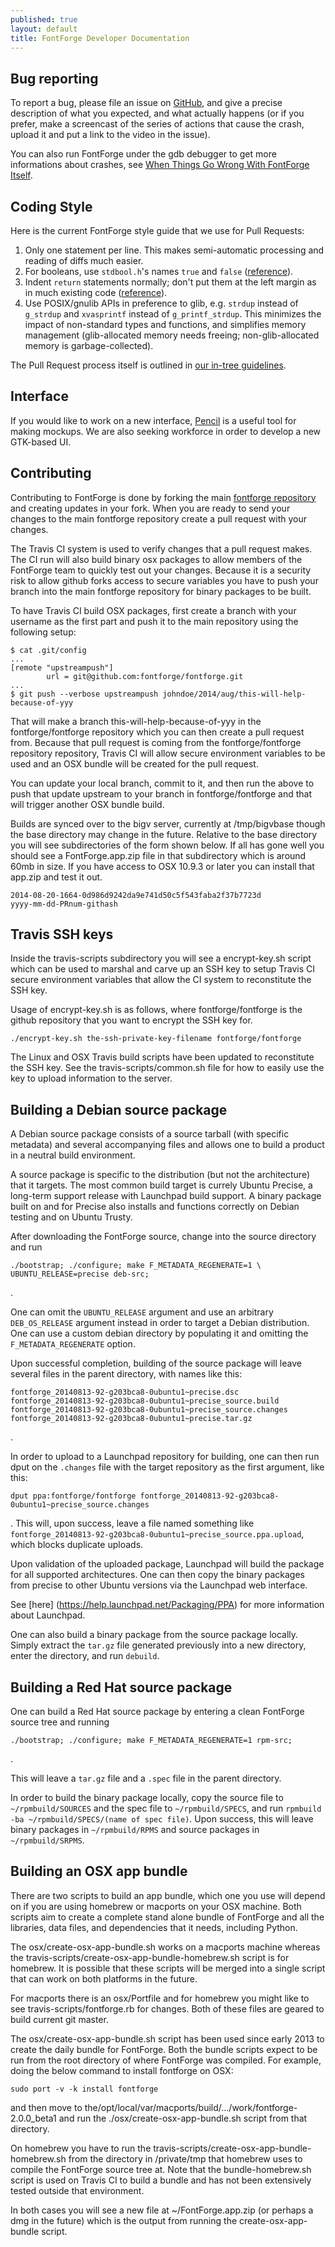 ```yaml
---
published: true
layout: default
title: FontForge Developer Documentation
---
```


## Bug reporting

To report a bug, please file an issue on [GitHub](https://github.com/fontforge/fontforge/issues), and give a precise description of what you expected, and what actually happens (or if you prefer, make a screencast of the series of actions that cause the crash, upload it and put a link to the video in the issue).

You can also run FontForge under the gdb debugger to get more informations about crashes, see [When Things Go Wrong With FontForge Itself](http://designwithfontforge.com/en-US/When_Things_Go_Wrong_With_Fontforge_Itself.html).

## Coding Style

Here is the current FontForge style guide that we use for Pull Requests:

1. Only one statement per line. This makes semi-automatic processing and reading of diffs much easier.
2. For booleans, use `stdbool.h`'s names `true` and `false` ([reference](https://github.com/fontforge/fontforge/issues/724)).
3. Indent `return` statements normally; don't put them at the left margin as in much existing code ([reference](https://github.com/fontforge/fontforge/issues/1208)).
4. Use POSIX/gnulib APIs in preference to glib, e.g. `strdup` instead of `g_strdup` and `xvasprintf` instead of `g_printf_strdup`. This minimizes the impact of non-standard types and functions, and simplifies memory management (glib-allocated memory needs freeing; non-glib-allocated memory is garbage-collected).

The Pull Request process itself is outlined in [our in-tree guidelines](https://github.com/fontforge/fontforge/blob/master/CONTRIBUTING.md#contributing-code).

## Interface

If you would like to work on a new interface, [Pencil](http://pencil.evolus.vn) is a useful tool for making mockups. We are also seeking
workforce in order to develop a new GTK-based UI.

## Contributing

Contributing to FontForge is done by forking the main [fontforge
repository](https://github.com/fontforge/fontforge) and creating
updates in your fork. When you are ready to send your changes to the
main fontforge repository create a pull request with your changes.

The Travis CI system is used to verify changes that a pull request
makes. The CI run will also build binary osx packages to allow members
of the FontForge team to quickly test out your changes. Because it is
a security risk to allow github forks access to secure variables you
have to push your branch into the main fontforge repository for binary
packages to be built. 

To have Travis CI build OSX packages, first create a branch with your username 
as the first part and push it to the main repository using the following setup:

    $ cat .git/config
    ...
    [remote "upstreampush"]
            url = git@github.com:fontforge/fontforge.git
    ...
    $ git push --verbose upstreampush johndoe/2014/aug/this-will-help-because-of-yyy

That will make a branch this-will-help-because-of-yyy in the
fontforge/fontforge repository which you can then create a pull
request from. Because that pull request is coming from the
fontforge/fontforge repository repository, Travis CI will allow secure
environment variables to be used and an OSX bundle will be created for
the pull request.

You can update your local branch, commit to it, and then run the above
to push that update upstream to your branch in fontforge/fontforge and
that will trigger another OSX bundle build.

Builds are synced over to the bigv server, currently at /tmp/bigvbase
though the base directory may change in the future. Relative to the
base directory you will see subdirectories of the form shown below. If
all has gone well you should see a FontForge.app.zip file in that
subdirectory which is around 60mb in size. If you have access to OSX
10.9.3 or later you can install that app.zip and test it out.

    2014-08-20-1664-0d986d9242da9e741d50c5f543faba2f37b7723d
    yyyy-mm-dd-PRnum-githash

## Travis SSH keys

Inside the travis-scripts subdirectory you will see a encrypt-key.sh
script which can be used to marshal and carve up an SSH key to setup
Travis CI secure environment variables that allow the CI system to
reconstitute the SSH key.

Usage of encrypt-key.sh is as follows, where fontforge/fontforge is
the github repository that you want to encrypt the SSH key for.

    ./encrypt-key.sh the-ssh-private-key-filename fontforge/fontforge

The Linux and OSX Travis build scripts have been updated to
reconstitute the SSH key. See the travis-scripts/common.sh file for
how to easily use the key to upload information to the server.

## Building a Debian source package

A Debian source package consists of a source tarball (with specific
metadata) and several accompanying files and allows one to build a
product in a neutral build environment.

A source package is specific to the distribution (but not the
architecture) that it targets. The most common build target is
currely Ubuntu Precise, a long-term support release with Launchpad
build support. A binary package built on and for Precise also
installs and functions correctly on Debian testing and on Ubuntu
Trusty.

After downloading the FontForge source, change into the source
directory and run
```
./bootstrap; ./configure; make F_METADATA_REGENERATE=1 \
UBUNTU_RELEASE=precise deb-src;
```
.

One can omit the `UBUNTU_RELEASE` argument and use an arbitrary
`DEB_OS_RELEASE` argument instead in order to target a Debian
distribution. One can use a custom debian directory by populating
it and omitting the `F_METADATA_REGENERATE` option.

Upon successful completion, building of the source package will
leave several files in the parent directory, with names like this:
```
fontforge_20140813-92-g203bca8-0ubuntu1~precise.dsc
fontforge_20140813-92-g203bca8-0ubuntu1~precise_source.build
fontforge_20140813-92-g203bca8-0ubuntu1~precise_source.changes
fontforge_20140813-92-g203bca8-0ubuntu1~precise.tar.gz
```
.

In order to upload to a Launchpad repository for building, one can
then run dput on the `.changes` file with the target repository as
the first argument, like this:
```
dput ppa:fontforge/fontforge fontforge_20140813-92-g203bca8-0ubuntu1~precise_source.changes
```
. This will, upon success, leave a file named something like
`fontforge_20140813-92-g203bca8-0ubuntu1~precise_source.ppa.upload`,
which blocks duplicate uploads.

Upon validation of the uploaded package, Launchpad will build the
package for all supported architectures. One can then copy the
binary packages from precise to other Ubuntu versions via the
Launchpad web interface.

See [here] (https://help.launchpad.net/Packaging/PPA) for more
information about Launchpad.

One can also build a binary package from the source package locally.
Simply extract the `tar.gz` file generated previously into a new
directory, enter the directory, and run `debuild`.

## Building a Red Hat source package

One can build a Red Hat source package by entering a clean FontForge
source tree and running
```
./bootstrap; ./configure; make F_METADATA_REGENERATE=1 rpm-src;
```
.

This will leave a `tar.gz` file and a `.spec` file in the parent
directory.

In order to build the binary package locally, copy the source file to
`~/rpmbuild/SOURCES` and the spec file to `~/rpmbuild/SPECS`, and run
`rpmbuild -ba ~/rpmbuild/SPECS/(name of spec file)`. Upon success,
this will leave binary packages in `~/rpmbuild/RPMS` and source packages
in `~/rpmbuild/SRPMS`.

## Building an OSX app bundle

There are two scripts to build an app bundle, which one you use will
depend on if you are using homebrew or macports on your OSX machine.
Both scripts aim to create a complete stand alone bundle of FontForge
and all the libraries, data files, and dependencies that it needs,
including Python.

The osx/create-osx-app-bundle.sh works on a macports machine whereas
the travis-scripts/create-osx-app-bundle-homebrew.sh script is for
homebrew. It is possible that these scripts will be merged into a
single script that can work on both platforms in the future.

For macports there is an osx/Portfile and for homebrew you might like
to see travis-scripts/fontforge.rb for changes. Both of these files
are geared to build current git master.

The osx/create-osx-app-bundle.sh script has been used since early 2013
to create the daily bundle for FontForge. Both the bundle scripts
expect to be run from the root directory of where FontForge was
compiled. For example, doing the below command to install fontforge on OSX:

    sudo port -v -k install fontforge

and then move to
the/opt/local/var/macports/build/.../work/fontforge-2.0.0_beta1 and
run the ./osx/create-osx-app-bundle.sh script from that directory.

On homebrew you have to run the
travis-scripts/create-osx-app-bundle-homebrew.sh from the directory in
/private/tmp that homebrew uses to compile the FontForge source tree
at. Note that the bundle-homebrew.sh script is used on Travis CI to
build a bundle and has not been extensively tested outside that
environment.

In both cases you will see a new file at ~/FontForge.app.zip (or
perhaps a dmg in the future) which is the output from running the
create-osx-app-bundle script.

